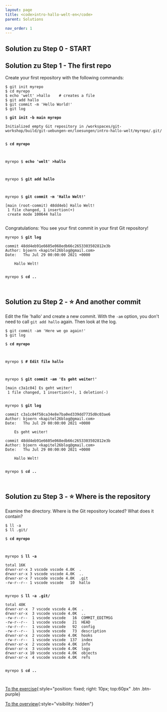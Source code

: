 ```yaml
---
layout: page
title: <code>intro-hallo-welt-en</code>
parent: Solutions

nav_order: 1
---
```

## Solution zu Step 0 - START

## Solution zu Step 1 - The first repo

Create your first repository with the following commands:

    $ git init myrepo
    $ cd myrepo
    $ echo 'welt' >hallo    # creates a file
    $ git add hallo
    $ git commit -m 'Hello World!'
    $ git log


<pre><code>$ <b>git init -b main myrepo </b><br><br>Initialized empty Git repository in /workspaces/git-workshop/build/git-uebungen-en/loesungen/intro-hallo-welt/myrepo/.git/<br><br></code></pre>



<pre><code>$ <b>cd myrepo</b><br><br><br></code></pre>



<pre><code>myrepo $ <b>echo 'welt' &gt;hallo</b><br><br><br></code></pre>



<pre><code>myrepo $ <b>git add hallo</b><br><br><br></code></pre>



<pre><code>myrepo $ <b>git commit -m 'Hallo Welt!'</b><br><br>[main (root-commit) 48dd4eb] Hallo Welt!<br> 1 file changed, 1 insertion(+)<br> create mode 100644 hallo<br><br></code></pre>


Congratulations: You see your first commit in your first Git repository!


<pre><code>myrepo $ <b>git log</b><br><br>commit 48dd4eb91e6605e068edb66c2653303502812e3b<br>Author: bjoern &lt;kapitel26blog@gmail.com&gt;<br>Date:   Thu Jul 29 00:00:00 2021 +0000<br><br>    Hallo Welt!<br><br></code></pre>



<pre><code>myrepo $ <b>cd ..</b><br><br><br></code></pre>


## Solution zu Step 2 - ⭐ And another commit

Edit the file 'hallo' and create a new commit.
With the `-am` option, you don't need to call `git add hallo` again.
Then look at the log.

    $ git commit -am 'Here we go again!'
    $ git log


<pre><code>$ <b>cd myrepo</b><br><br><br></code></pre>



<pre><code>myrepo $ <b># Edit file hallo</b><br><br><br></code></pre>



<pre><code>myrepo $ <b>git commit -am 'Es geht weiter!'</b><br><br>[main c3a1c04] Es geht weiter!<br> 1 file changed, 1 insertion(+), 1 deletion(-)<br><br></code></pre>



<pre><code>myrepo $ <b>git log</b><br><br>commit c3a1c04f58ca34e8e7ba0ed339dd7735d0c03ae6<br>Author: bjoern &lt;kapitel26blog@gmail.com&gt;<br>Date:   Thu Jul 29 00:00:00 2021 +0000<br><br>    Es geht weiter!<br><br>commit 48dd4eb91e6605e068edb66c2653303502812e3b<br>Author: bjoern &lt;kapitel26blog@gmail.com&gt;<br>Date:   Thu Jul 29 00:00:00 2021 +0000<br><br>    Hallo Welt!<br><br></code></pre>



<pre><code>myrepo $ <b>cd ..</b><br><br><br></code></pre>


## Solution zu Step 3 - ⭐ Where is the repository

Examine the directory.
Where is the Git repository located? What does it contain?

    $ ll -a
    $ ll .git/


<pre><code>$ <b>cd myrepo</b><br><br><br></code></pre>



<pre><code>myrepo $ <b>ll -a</b><br><br>total 16K<br>drwxr-xr-x 3 vscode vscode 4.0K  .<br>drwxr-xr-x 3 vscode vscode 4.0K  ..<br>drwxr-xr-x 7 vscode vscode 4.0K  .git<br>-rw-r--r-- 1 vscode vscode   10  hallo<br><br></code></pre>



<pre><code>myrepo $ <b>ll -a .git/</b><br><br>total 48K<br>drwxr-xr-x  7 vscode vscode 4.0K  .<br>drwxr-xr-x  3 vscode vscode 4.0K  ..<br>-rw-r--r--  1 vscode vscode   16  COMMIT_EDITMSG<br>-rw-r--r--  1 vscode vscode   21  HEAD<br>-rw-r--r--  1 vscode vscode   92  config<br>-rw-r--r--  1 vscode vscode   73  description<br>drwxr-xr-x  2 vscode vscode 4.0K  hooks<br>-rw-r--r--  1 vscode vscode  137  index<br>drwxr-xr-x  2 vscode vscode 4.0K  info<br>drwxr-xr-x  3 vscode vscode 4.0K  logs<br>drwxr-xr-x 10 vscode vscode 4.0K  objects<br>drwxr-xr-x  4 vscode vscode 4.0K  refs<br><br></code></pre>



<pre><code>myrepo $ <b>cd ..</b><br><br><br></code></pre>


[To the exercise](aufgabe-intro-hallo-welt-en.html){:style="position: fixed; right: 10px; top:60px" .btn .btn-purple}

[To the overview](../../ueberblick-en.html){:style="visibility: hidden"}

